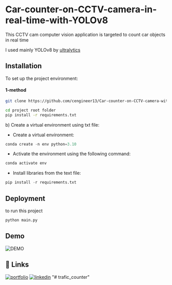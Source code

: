 
# Car-counter-on-CCTV-camera-in-real-time-with-YOLOv8

This CCTV cam computer vision application is targeted to count car objects in real time

I used mainly YOLOv8 by [ultralytics](https://github.com/ultralytics/ultralytics) 


## Installation

To set up the project environment:
#### 1-method

```bash
git clone https://github.com/cengineer13/Car-counter-on-CCTV-camera-with-YOLOv8.git

cd project root folder
pip install -r requirements.txt
```


b) Create a virtual environment using txt file:

- Create a virtual environment:

```python
conda create -n env python=3.10
```

- Activate the environment using the following command:

```python
conda activate env
```

- Install libraries from the text file:

```python
pip install -r requirements.txt
```


## Deployment

to run this project

```python 
python main.py
```


## Demo
![DEMO](car-counter-yolo.gif)




## 🔗 Links
[![portfolio](https://img.shields.io/badge/my_portfolio-000?style=for-the-badge&logo=ko-fi&logoColor=white)](http://cengineer.uz)
[![linkedin](https://img.shields.io/badge/linkedin-0A66C2?style=for-the-badge&logo=linkedin&logoColor=white)](https://www.linkedin.com/in/mcengineer13)
"# trafic_counter" 
